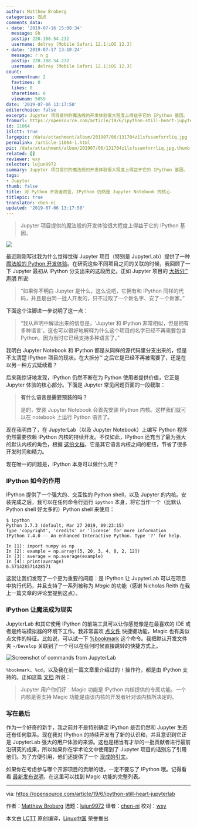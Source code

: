 ```yaml
---
author: Matthew Broberg
categories: 观点
comments_data:
- date: '2019-07-16 15:08:34'
  message: Sh
  postip: 220.188.54.232
  username: delrey [Mobile Safari 12.1|iOS 12.3]
- date: '2019-07-17 13:10:24'
  message: r n g
  postip: 220.188.54.232
  username: delrey [Mobile Safari 12.1|iOS 12.3]
count:
  commentnum: 2
  favtimes: 0
  likes: 0
  sharetimes: 0
  viewnum: 5059
date: '2019-07-06 13:17:50'
editorchoice: false
excerpt: Jupyter 项目提供的魔法般的开发体验很大程度上得益于它的 IPython 基因。
fromurl: https://opensource.com/article/19/6/ipython-still-heart-jupyterlab
id: 11064
islctt: true
largepic: /data/attachment/album/201907/06/131704z1lsfssamfxrrliq.jpg
permalink: /article-11064-1.html
pic: /data/attachment/album/201907/06/131704z1lsfssamfxrrliq.jpg.thumb.jpg
related: []
reviewer: wxy
selector: lujun9972
summary: Jupyter 项目提供的魔法般的开发体验很大程度上得益于它的 IPython 基因。
tags:
- Jupyter
thumb: false
title: 对 Python 开发者而言，IPython 仍然是 Jupyter Notebook 的核心
titlepic: true
translator: chen-ni
updated: '2019-07-06 13:17:50'
---
```



> 
> Jupyter 项目提供的魔法般的开发体验很大程度上得益于它的 IPython 基因。
> 
> 
> 


![](/data/attachment/album/201907/06/131704z1lsfssamfxrrliq.jpg)


最近刚刚写过我为什么觉得觉得 Jupyter 项目（特别是 JupyterLab）提供了一种 [魔法般的 Python 开发体验](https://opensource.com/article/19/5/jupyterlab-python-developers-magic)。在研究这些不同项目之间的关联的时候，我回顾了一下 Jupyter 最初从 IPython 分支出来的这段历史。正如 Jupyter 项目的 [大拆分™ 声明](https://blog.jupyter.org/the-big-split-9d7b88a031a7) 所说:



> 
> “如果你不明白 Jupyter 是什么，这么说吧，它拥有和 IPython 同样的代码，并且是由同一批人开发的，只不过取了一个新名字、安了一个新家。”
> 
> 
> 


下面这个注脚进一步说明了这一点：



> 
> “我从声明中解读出来的信息是，‘Jupyter 和 IPython 非常相似，但是拥有多种语言’，这也可以很好地解释为什么这个项目的名字已经不再需要包含 Python，因为当时它已经支持多种语言了。”
> 
> 
> 


我明白 Jupyter Notebook 和 IPython 都是从同样的源代码里分支出来的，但是不太清楚 IPython 项目的现状。在大拆分™ 之后它是已经不再被需要了，还是在以另一种方式延续着？


后来我惊讶地发现，IPython 仍然不断在为 Python 使用者提供价值，它正是 Jupyter 体验的核心部分。下面是 Jupyter 常见问题页面的一段截取：



> 
> **有什么语言是需要预装的吗？**
> 
> 
> 是的，安装 Jupyter Notebook 会首先安装 IPython 内核。这样我们就可以在 notebook 上运行 Python 语言了。
> 
> 
> 


现在我明白了，在 JupyterLab（以及 Jupyter Notebook）上编写 Python 程序仍然需要依赖 IPython 内核的持续开发。不仅如此，IPython 还充当了最为强大的默认内核的角色，根据 [这份文档](https://jupyter-client.readthedocs.io/en/latest/kernels.html)，它是其它语言内核之间的枢纽，节省了很多开发时间和精力。


现在唯一的问题是，IPython 本身可以做什么呢？


### IPython 如今的作用


IPython 提供了一个强大的、交互性的 Python shell，以及 Jupyter 的内核。安装完成之后，我可以在任何命令行运行 `ipython` 本身，将它当作一个（比默认 Python shell 好太多的）Python shell 来使用：



```
$ ipython
Python 3.7.3 (default, Mar 27 2019, 09:23:15)
Type 'copyright', 'credits' or 'license' for more information
IPython 7.4.0 -- An enhanced Interactive Python. Type '?' for help.

In [1]: import numpy as np
In [2]: example = np.array([5, 20, 3, 4, 0, 2, 12])
In [3]: average = np.average(example)
In [4]: print(average)
6.571428571428571
```

这就让我们发现了一个更为重要的问题：是 IPython 让 JupyterLab 可以在项目中执行代码，并且支持了一系列被称为 *Magic* 的功能（感谢 Nicholas Reith 在我上一篇文章的评论里提到这点）。


### IPython 让魔法成为现实


JupyterLab 和其它使用 IPython 的前端工具可以让你感觉像是在最喜欢的 IDE 或者是终端模拟器的环境下工作。我非常喜欢 [点文件](https://en.wikipedia.org/wiki/Hidden_file_and_hidden_directory#Unix_and_Unix-like_environments) 快捷键功能，Magic 也有类似点文件的特征。比如说，可以试一下 [%bookmark](https://ipython.readthedocs.io/en/stable/interactive/magics.html?highlight=magic#magic-bookmark) 这个命令。我把默认开发文件夹 `~/Develop` 关联到了一个可以在任何时候直接跳转的快捷方式上。


![Screenshot of commands from JupyterLab](/data/attachment/album/201907/06/131754rryf8hnvjv08f832.png "Screenshot of commands from JupyterLab")


`%bookmark`、`%cd`，以及我在前一篇文章里介绍过的 `!` 操作符，都是由 IPython 支持的。正如这篇 [文档](https://ipython.readthedocs.io/en/stable/interactive/magics.html) 所说：



> 
> Jupyter 用户你们好：Magic 功能是 IPython 内核提供的专属功能。一个内核是否支持 Magic 功能是由该内核的开发者针对该内核所决定的。
> 
> 
> 


### 写在最后


作为一个好奇的新手，我之前并不是特别确定 IPython 是否仍然和 Jupyter 生态还有任何联系。现在我对 IPython 的持续开发有了新的认识和，并且意识到它正是 JupyterLab 强大的用户体验的来源。这也是相当有才华的一批贡献者进行最前沿研究的成果，所以如果你在学术论文中使用到了 Jupyter 项目的话别忘了引用他们。为了方便引用，他们还提供了一个 [现成的引文](https://ipython.org/citing.html)。


如果你在考虑参与哪个开源项目的贡献的话，一定不要忘了 IPython 哦。记得看看 [最新发布说明](https://ipython.readthedocs.io/en/stable/whatsnew/index.html)，在这里可以找到 Magic 功能的完整列表。




---


via: <https://opensource.com/article/19/6/ipython-still-heart-jupyterlab>


作者：[Matthew Broberg](https://opensource.com/users/mbbroberg/users/marcobravo) 选题：[lujun9972](https://github.com/lujun9972) 译者：[chen-ni](https://github.com/chen-ni) 校对：[wxy](https://github.com/wxy)


本文由 [LCTT](https://github.com/LCTT/TranslateProject) 原创编译，[Linux中国](https://linux.cn/) 荣誉推出